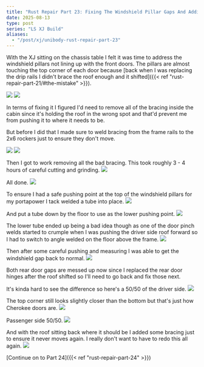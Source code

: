 ```yaml
---
title: "Rust Repair Part 23: Fixing The Windshield Pillar Gaps And Adding Bracing"
date: 2025-08-13
type: post
series: "LS XJ Build"
aliases:
  - "/post/xj/unibody-rust-repair-part-23"
---
```


With the XJ sitting on the chassis table I felt it was time to address the windshield pillars not lining up with the front doors. The pillars are almost touching the top corner of each door because [back when I was replacing the drip rails I didn't brace the roof enough and it shifted]({{< ref "rust-repair-part-21/#the-mistake" >}}).

![](images/1-driver-door-gap-before.jpg)
![](images/2-pass-door-gap-before.jpg)

In terms of fixing it I figured I'd need to remove all of the bracing inside the cabin since it's holding the roof in the wrong spot and that'd prevent me from pushing it to where it needs to be.

But before I did that I made sure to weld bracing from the frame rails to the 2x6 rockers just to ensure they don't move.

![](images/6-pass-rocker-braces.jpg)
![](images/7-driver-rocker-braces.jpg)

Then I got to work removing all the bad bracing. This took roughly 3 - 4 hours of careful cutting and grinding.
![](images/8-old-bracing.jpg)

All done.
![](images/9-bracing-removed.jpg)

To ensure I had a safe pushing point at the top of the windshield pillars for my portapower I tack welded a tube into place.
![](images/10-upper-brace.jpg)

And put a tube down by the floor to use as the lower pushing point.
![](images/11-first-lower-brace.jpg)

The lower tube ended up being a bad idea though as one of the door pinch welds started to crumple when I was pushing the driver side roof forward so I had to switch to angle welded on the floor above the frame.
![](images/12-lower-brace-v2.jpg)

Then after some careful pushing and measuring I was able to get the windshield gap back to normal.
![](images/13-driver-side-after.jpg)

Both rear door gaps are messed up now since I replaced the rear door hinges after the roof shifted so I'll need to go back and fix those next.

It's kinda hard to see the difference so here's a 50/50 of the driver side.
![](images/14a-driver-side-50-50.png)

The top corner still looks slightly closer than the bottom but that's just how Cherokee doors are.
![](images/14b-oem-xj-driver-side.jpg)

Passenger side 50/50.
![](images/15-pass-side-50-50.png)

And with the roof sitting back where it should be I added some bracing just to ensure it never moves again. I really don't want to have to redo this all again.
![](images/16-new-bracing.jpg)

[Continue on to Part 24]({{< ref "rust-repair-part-24" >}})
